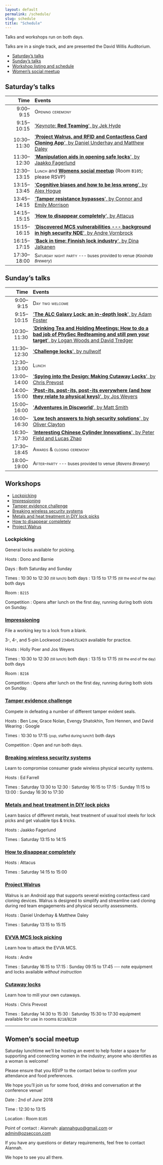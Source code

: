 ```yaml
---
layout: default
permalink: /schedule/
slug: schedule
title: "Schedule"
---
```


Talks and workshops run on both days.

Talks are in a single track, and are presented the David Willis Auditorium.

- [Saturday’s talks](saturdays-talks)
- [Sunday’s talks](sundays-talks)
- [Workshop listing and schedule](#workshops)
- [Women’s social meetup](#womens-social-meetup)


## Saturday’s talks

| Time         | Events																																																																																						|
| -----------: | :--------------------------------------------------------------------------------------------------------------------------------------------------------------------------------|
| 9:00–9:15    | <span class="smallcaps">Opening ceremony</span>																																																																	|
| 9:15–10:15   | ['Keynote: **Red Teaming**', by Jek Hyde](/speakers/#jek-hyde)																																																										|
| 10:30–11:30  | ['**Project Walrus, and RFID and Contactless Card Cloning App**', by Daniel Underhay and Matthew Daley](/speakers/#daniel-underhay-matthew-daley)																|
| 11:30–12:30  | ['**Manipulation aids in opening safe locks**', by Jaakko Fagerlund](/speakers/#jaakko-fagerlund)																																								|
| 12:30–13:15  | <span class="smallcaps">Lunch</span> and [**Womens social meetup**](#womens-social-meetup) (Room `B105`; please <abbr>RSVP</abbr>)																								|
| 13:15–13:45  | ['**Cognitive biases and how to be less wrong**', by Alex Hogue](/speakers/#alex-hogue)																																													|
| 13:45–14:15  | ['**Tamper resistance bypasses**', by Connor and Emily Morrison](/speakers/#connor-emily-morrison)																																								|
| 14:15–15:15  | ['**How to disappear completely**', by Attacus](/speakers/#attacus) 																																																							|
| 15:15–16:15  | ['**Discovered MCS vulnerabilities --- background in high security NDE**', by Andre Vornbrock](/speakers/#andre-vornbrock) 																											|
| 16:15–17:15  | ['**Back in time: Finnish lock industry**', by Dina Jalkanen](/speakers/#dina-jalkanen) 																																													|
| 17:30–18:00  | <span class="smallcaps">Saturday night party</span> <small>--- buses provided to venue (_Kooinda Brewery_)</small>																																|


## Sunday’s talks

| Time         | Events																																																																																						|
| -----------: | :--------------------------------------------------------------------------------------------------------------------------------------------------------------------------------|
| 9:00–9:15    | <span class="smallcaps">Day two welcome</span>																																																																		|
| 9:15–10:15   | ['**The ALC Galaxy Lock: an in-depth look**', by Adam Foster](/speakers/#adam-jon-foster)																																												|
| 10:30–11:30  | ['**Drinking Tea and Holding Meetings: How to do a bad job of PhySec Redteaming and still pwn your target**', by Logan Woods and David Tredger](/speakers/#logan-woods-david-tredger)|
| 11:30–12:30  | ['**Challenge locks**', by nullwolf](/speakers/#nullwolf)																																																												|
| 12:30–13:00  | <span class="smallcaps">Lunch</span>																																																																							|
| 13:00–14:00  | ['**Spying into the Design: Making Cutaway Locks**', by Chris Prevost](/speakers/#chris-prevost)																																									|
| 14:00–15:00  | ['**Post-its, post-its, post-its everywhere (and how they relate to physical keys)**', by Jos Weyers](/speakers/#jos-weyers)																											|
| 15:00–16:00  | ['**Adventures in Discworld**', by Matt Smith](/speakers/#matt-smith) 																																																						|
| 16:00–16:30  | ['**Low tech answers to high security solutions**', by Oliver Clayton](/speakers/#oliver-clayton) 																																								|
| 16:30–17:30  | ['**Interesting Chinese Cylinder Innovations**', by Peter Field and Lucas Zhao](/speakers/#peter-field-lucas-zhao) 																															|
| 17:30–18:45  | <span class="smallcaps">Awards <span class="amp">&amp;</span> closing ceremony</span>																																														|
| 18:00–19:00  | <span class="smallcaps">After-party</span> <small>--- buses provided to venue (_Ravens Brewery_)</small>																																					|


## Workshops

- [Lockpicking](#lockpicking)
- [Impressioning](#impressioning)
- [Tamper evidence challenge](#tamper-evidence-challenge)
- [Breaking wireless security systems](#breaking-wireless-security-systems)
- [Metals and heat treatment in DIY lock picks](#metals-and-heat-treatment-in-diy-lock-picks)
- [How to disappear completely](#how-to-disappear-completely)
- [Project Walrus](#project-walrus)

### Lockpicking

General locks available for picking.

Hosts
: Dono and Barnie

Days
: Both Saturday and Sunday

Times
: 10:30 to 12:30 <small>(till lunch)</small> both days
: 13:15 to 17:15 <small>(till the end of the day)</small> both days

Room
: `B215`

Competition
: Opens after lunch on the first day, running during both slots on Sunday.


### [Impressioning](/workshops/#jos-weyers-holly-poer)

File a working key to a lock from a blank.

3-, 4-, and 5-pin Lockwood `234b45`/`SLW29` available for practice.

Hosts
: Holly Poer and Jos Weyers

Times
: 10:30 to 12:30 <small>(till lunch)</small> both days
: 13:15 to 17:15 <small>(till the end of the day)</small> both days

Room
: `B216`

Competition
: Opens after lunch on the first day, running during both slots on Sunday.

### [Tamper evidence challenge](/workshops/#ben-low-grace-nolan-evengy-shatokhin-tom-hennen-david-wearing)

Compete in defeating a number of different tamper evident seals.

Hosts
: Ben Low, Grace Nolan, Evengy Shatokhin, Tom Hennen, and David Wearing
: Google

Times
: 10:30 to 17:15 <small>(yup, staffed during lunch!)</small> both days

Competition
: Open and run both days.

### [Breaking wireless security systems](/workshops/#edward-farrell)

Learn to compromise consumer grade wireless physical security systems.

Hosts
: Ed Farrell

Times
: Saturday 13:30 to 12:30
: Saturday 16:15 to 17:15
: Sunday 11:15 to 13:00
: Sunday 16:30 to 17:30

### [Metals and heat treatment in DIY lock picks](/workshops/#ben-low-grace-nolan-evengy-shatokhin-tom-hennen-david-wearing)

Learn basics of different metals, heat treatment of usual tool steels for lock picks and get valuable tips & tricks.

Hosts
: Jaakko Fagerlund

Times
: Saturday 13:15 to 14:15


### [How to disappear completely](/speakers/#attacus)

Hosts
: Attacus

Times
: Saturday 14:15 to 15:00


### [Project Walrus](/speakers/#daniel-underhay-matthew-daley)

Walrus is an Android app that supports several existing contactless card cloning devices. Walrus is designed to simplify and streamline card cloning during red team engagements and physical security assessments.

Hosts
: Daniel Underhay & Matthew Daley

Times
: Saturday 13:15 to 15:15


### [EVVA MCS lock picking](/speakers/#andre-vornbrock)

Learn how to attack the EVVA MCS.

Hosts
: Andre

Times
: Saturday 16:15 to 17:15
: Sunday 09:15 to 17:45 --- note equipment and locks available _without instruction_


### [Cutaway locks](/speakers/#chris-prevost)

Learn how to mill your own cutaways.

Hosts
: Chris Prevost

Times
: Saturday 14:30 to 15:30
: Saturday 15:30 to 17:30 equipment available for use in rooms `B218`/`B220`

***


## Women’s social meetup

Saturday lunchtime we’ll be hosting an event to help foster a space for supporting and connecting women in the industry; anyone who identifies as a woman is welcome!

Please ensure that you <abbr>RSVP</abbr> to the contact below to confirm your attendance and food preferences.

We hope you’ll join us for some food, drinks and conversation at the conference venue!

Date
: 2nd of June 2018

Time
: 12:30 to 13:15

Location
: Room `B105`

Point of contact
: Alannah: <a href="mailto:alannahguo@gmail.com">alannahguo@gmail.com</a> or <a href="mailto:{{ site.email }}">admin@ozseccon.com</a>

If you have any questions or dietary requirements, feel free to contact Alannah.

We hope to see you all there.
